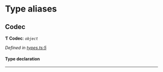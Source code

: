 

# Type aliases

<a id="codec"></a>

##  Codec

**Ƭ Codec**: *`object`*

*Defined in [types.ts:5](https://github.com/polkadot-js/common/blob/0feb61c/packages/trie-codec/src/types.ts#L5)*

#### Type declaration

___

